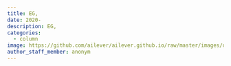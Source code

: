 ```yaml
---
title: EG,
date: 2020-
description: EG,
categories:
  - column
image: https://github.com/ailever/ailever.github.io/raw/master/images/unsplash/gray_Engineering.png
author_staff_member: anonym
---
```

